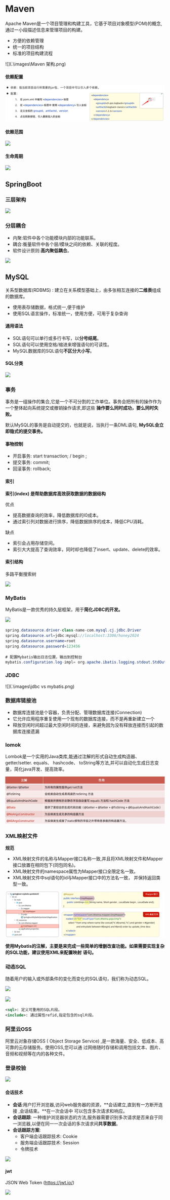 # Maven

Apache Maven是一个项目管理和构建工具，它基于项目对象模型(POM)的概念,通过一小段描述信息来管理项目的构建。

- 方便的依赖管理
- 统一的项目结构
- 标准的项目构建流程

![](.\images\Maven 架构.png)

#### 依赖配置

![](.\images\依赖配置.png)

#### 依赖范围

![](.\images\依赖范围.png)

#### 生命周期

![](.\images\Maven生命周期.png)

## SpringBoot

### 三层架构

![](.\images\spring_三层架构.png)

### 分层耦合

- 内聚:软件中各个功能模块内部的功能联系。
- 耦合:衡量软件中各个层/模块之间的依赖、关联的程度。
- 软件设计原则:**高内聚低耦合**。

![](.\images\spring_分层解耦.png)

## MySQL

关系型数据库(RDBMS) : 建立在关系模型基础上，由多张相互连接的**二维表**组成的数据库。

- 使用表存储数据，格式统一,便于维护
- 使用SQL语言操作，标准统一，使用方便，可用于复杂查询

#### **通用语法**

- SQL语句可以单行或多行书写，以**分号结尾**。
- SQL语句可以使用空格/缩进来增强语句的可读性。
- MySQL数据库的SQL语句**不区分大小写**。

#### SQL分类

![](.\images\sql四大语句.png)

### 事务

事务是一组操作的集合,它是一个不可分割的工作单位。事务会把所有的操作作为一个整体起向系统提交或撤销操作请求,即这些
**操作要么同时成功，要么同时失败。**

默认MySQL的事务是自动提交的，也就是说，当执行一条DML语句, **MySQL会立即隐式的提交事务。**

#### 事物控制

- 开启事务: start transaction; / begin ;
- 提交事务: commit;
- 回滚事务: rollback;

#### 索引

**索引(index) 是帮助数据库高效获取数据的数据结构**

优点

- 提高数据查询的效率，降低数据库的I0成本。
- 通过索引列对数据进行排序，降低数据排序的成本，降低CPU消耗。

缺点

- 索引会占用存储空间。
- 索引大大提高了查询效率，同时却也降低了insert、update、delete的效率。


#### 索引结构

多路平衡搜索树

![](.\images\B+Tree.png)

### MyBatis

MyBatis是一款优秀的持久层框架，用于**简化JDBC的开发。**

![](.\images\mybatis准备.png)

```java
spring.datasource.driver-class-name-com.mysql.cj.jdbc.Driver
spring.datasource.url=jdbc:mysql://localhost:3306/honey2024
spring.datasource.username=root
spring.datasource.password=123456
    
# 配置Mybatis输出日志位置，输出到控制台
mybatis.configuration.log-impl= org.apache.ibatis.logging.stdout.StdOutImpl
```

### JDBC

![](.\images\jdbc vs mybatis.png)

### 数据库链接池

- 数据库连接池是个容器，负责分配、管理数据库连接(Connection)
- 它允许应用程序重复使用一个现有的数据库连接，而不是再重新建立一个
- 释放空闲时间超过最大空闲时间的连接，来避免因为没有释放连接而引起的数据库连接遗漏

### lomok

Lombok是一个实用的Java类库,能通过注解的形式自动生成构造器、getter/setter. equals、 hashcode、 toString等方法,并可以自动化生成日志变量，简化java开发、提高效率。

![](.\images\lomok.png)

### XML映射文件

**规范**

- XML映射文件的名称与Mapper接口名称一致,并且将XML映射文件和Mapper接口放置在相同包下(同包同名)。
- XML映射文件的namespace属性为Mapper接口全限定名一致。
- XML映射文件中sql语句的id与Mapper接口中的方法名一致， 并保持返回类型一致。

![](.\images\msql_xml.png)

**使用Mybatis的注解，主要是来完成一些简单的增删改查功能。如果需要实现复杂的SQL功能，建议使用XML来配置映射**
**语句。**

### 动态SQL

随着用户的输入或外部条件的变化而变化的SQL语句，我们称为动态SQL。

![](D:\Desktop\typoraNote\images\动态sql_if.png)

![](.\images\foreach_sql.png)

```xml
<sql>: 定义可重用的SQL片段。
<include>: 通过属性refid,指定包含的sql片段。
```

### 阿里云OSS

阿里云对象存储OSS ( Object Storage Service) ,是一款海量、安全、低成本、高可靠的云存储服务。使用OSS,您可以通
过网络随时存储和调用包括文本、图片、音频和视频等在内的各种文件。

### 登录校验

![](.\images\登录校验.png)

#### 会话技术

- **会话**:用户打开浏览器,访问web服务器的资源，**会话建立,直到有一方断开连接 ,会话结束。**在一次会话中 可以包含多次请求和响应。
- **会话跟踪**: 一种维护浏览器状态的方法,服务器需要识别多次请求是否来自于同一浏览器,以便在同一一次会话的多次请求间**共享数据**。
- **会话跟踪方案**:
  - 客户端会话跟踪技术: Cookie
  - 服务端会话跟踪技术: Session
  - 令牌技术

![](.\images\Cookie.png)

#### jwt

JSON Web Token (https://jwt.io/)

![](.\images\jwt.png)

